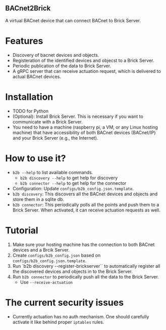 BACnet2Brick
------------
A virtual BACnet device that can connect BACnet to Brick Server.

# Features
- Discovery of bacnet devices and objects.
- Registeration of the identified devices and objecst to a Brick Server.
- Periodic publication of the data to Brick Server.
- A gRPC server that can receive actuation request, which is delivered to actual BACnet devices.

# Installation
- TODO for Python
- (Optional): Install Brick Server. This is necessary if you want to communicate with a Brick Server.
- You need to have a machine (raspberry pi, a VM, or any Linux hosting machine) that have accessibility of both BACnet devices (BACnet/IP) and your Brick Server (e.g., the Internet).

# How to use it?
- `b2b --help` to list available commands.
    - `b2b discovery --help` to get help for discovery
    - `b2b connector --help` to get help for the connector
- Configuration: Update `configs/b2b_config.json.template`.
- `b2b discovery`: This discovers all the BACnet devices and objects and store them in a sqlite db.
- `b2b connector`: This periodically polls all the points and push them to a Brick Server. When activated, it can receive actuation requests as well.


# Tutorial
1. Make sure your hosting machine has the connection to both BACnet devices and a Brcik Server.
2. Create `configs/b2b_config.json` based on `configs/b2b_config.json.template`.
3. Run `b2b discovery --register-brickserver`` to automatically register all the discovered devices and objects in to the Brick Server.
4. Run `b2b connector` to periodically push all the data to the Brick Server.
    - Use ``--receive-actuation``


# The current security issues
- Currently actuation has no auth mechanism. One should carefully activate it like behind proper `iptables` rules.

